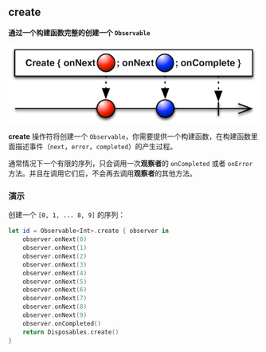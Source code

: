 ## create

**通过一个构建函数完整的创建一个 `Observable`**

![](/assets/Operator/Operators/create.png)

**create** 操作符将创建一个 `Observable`，你需要提供一个构建函数，在构建函数里面描述事件（`next`，`error`，`completed`）的产生过程。

通常情况下一个有限的序列，只会调用一次**观察者**的 `onCompleted` 或者 `onError` 方法。并且在调用它们后，不会再去调用**观察者**的其他方法。

### 演示

创建一个 `[0, 1, ... 8, 9]` 的序列：

```swift
let id = Observable<Int>.create { observer in
    observer.onNext(0)
    observer.onNext(1)
    observer.onNext(2)
    observer.onNext(3)
    observer.onNext(4)
    observer.onNext(5)
    observer.onNext(6)
    observer.onNext(7)
    observer.onNext(8)
    observer.onNext(9)
    observer.onCompleted()
    return Disposables.create()
}
```

